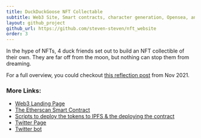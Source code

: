 ```yaml
---
title: DuckDuckGoose NFT Collectable
subtitle: Web3 Site, Smart contracts, character generation, Opensea, and all the goodies
layout: github_project
github_url: https://github.com/steven-steven/nft_website
order: 3
---
```


In the hype of NFTs, 4 duck friends set out to build an NFT collectible of their own. They are far off from the moon, but nothing can stop them from dreaming.

For a full overview, you could checkout [this reflection post](/blog/dropping_nft) from Nov 2021.

### More Links:
- [Web3 Landing Page](https://nft-website-1a829tf3x-steveninfinity29.vercel.app/)
- [The Etherscan Smart Contract](https://etherscan.io/address/0xc15a882ee6ab53c00af7d73d21438a5f880e0107/#code)
- [Scripts to deploy the tokens to IPFS & the deploying the contract](https://github.com/steven-steven/nft_opensea)
- [Twitter Page](https://twitter.com/DDGNFT)
- [Twitter bot](https://github.com/steven-steven/ddg-twitter-bot)
